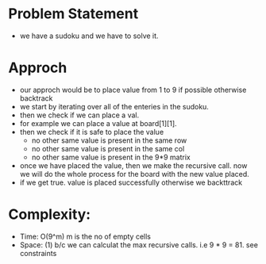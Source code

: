 # Problem Statement
- we have a sudoku and we have to solve it.

# Approch
- our approch would be to place value from 1 to 9 if possible otherwise backtrack
- we start by iterating over all of the enteries in the sudoku.
- then we check if we can place a val. 
- for example we can place a value at board[1][1]. 
- then we check if it is safe to place the value
  - no other same value is present in the same row
  - no other same value is present in the same col
  - no other same value is present in the 9*9 matrix
- once we have placed the value, then we make the recursive call. now we will do the whole process for the board with the new value placed. 
- if we get true. value is placed successfully otherwise we backttrack

# Complexity:
- Time: O(9^m) m is the no of empty cells
- Space: (1) b/c we can calculat the max recursive calls. i.e 9 * 9 = 81. see constraints
